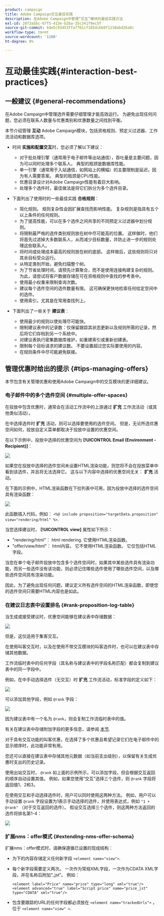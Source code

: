 ```yaml
---
product: campaign
title: Adobe Campaign交互最佳实践
description: 在Adobe Campaign中管理“交互”模块的最佳实践方法
exl-id: 28f3a5bc-67f5-413e-b2ba-35c341f9ec5f
source-git-commit: 6de5c93453ffa7761cf185dcbb9f1210abd26a0c
workflow-type: tm+mt
source-wordcount: '1160'
ht-degree: 0%

---
```


# 互动最佳实践{#interaction-best-practices}

## 一般建议 {#general-recommendations}

在Adobe Campaign中管理选件需要仔细管理才能高效运行。 为避免出现任何问题，您必须在联系人数量与优惠类别和优惠数量之间找到平衡。

本节介绍管理 **互动** Adobe Campaign模块，包括资格规则、预定义过滤器、工作流活动和数据库选项。

* 时间 **实施和配置交互**&#x200B;时，您必须了解以下建议：

   * 对于批处理引擎（通常用于电子邮件等出站通信），吞吐量是主要问题，因为可以同时处理多个联系人。 典型的瓶颈是数据库性能。
   * 单一引擎（通常用于入站通信，如网站上的横幅）的主要限制是延迟，因为有人需要答案。 典型的瓶颈是CPU性能。
   * 优惠目录设计对Adobe Campaign性能有着巨大影响。
   * 处理多个选件时，最佳做法是将它们拆分为多个选件目录。

* 下面列出了使用时的一些最佳实践 **合格规则**：

   * 简化规则。 规则复杂性会因扩展查找而影响性能。 复杂规则是指具有五个以上条件的任何规则。
   * 为了提高性能，可以在多个选件之间共享的不同预定义过滤器中划分规则。
   * 将限制最严格的选件类别规则放在树中尽可能高的位置。 这样做时，他们将首先过滤掉大多数联系人，从而减少目标数量，并防止进一步的规则处理这些联系人。
   * 将时间或处理成本最高的规则放在树的底部。 这样做后，这些规则将只对其余目标受众运行。
   * 从特定类别开始，避免扫描整个树。
   * 为了节省处理时间，请预先计算聚合，而不是使用连接构建复杂的规则。 为此，请尝试将客户数据存储在可在资格规则中查找的参考表中。
   * 使用最小权重来限制查询次数。
   * 建议每个选件空间的选件数量有限。 这可确保更快地检索任何给定空间中的选件。
   * 使用索引，尤其是在常用查找列上。

* 下面列出了一些关于 **建议表**：

   * 使用最少的规则以使处理尽可能快。
   * 限制建议表中的记录数：仅保留跟踪其状态更新以及规则所需的记录，然后将它们存档到另一个系统中。
   * 对建议表执行密集数据库维护，如重建索引或重新创建表。
   * 限制每个目标请求的建议数。 不要设置超过您实际要使用的内容。
   * 在规则条件中尽可能避免联接。

## 管理优惠时给出的提示 {#tips-managing-offers}

本节包含有关管理优惠和使用Adobe Campaign中的交互模块的更详细建议。

### 电子邮件中的多个选件空间 {#multiple-offer-spaces}

在投放中包含优惠时，通常会在活动工作流中的上游通过 **扩充** 工作流活动（或其他类似活动）。

在中选择选件时 **扩充** 活动，则可以选择要使用的选件空间。 但是，无论所选优惠空间如何，投放自定义菜单都取决于投放中设置的优惠空间。

在以下示例中，投放中选择的优惠空间为 **[!UICONTROL Email (Environment - Recipient)]**：

![](assets/Interaction-best-practices-offer-space-selected.png)

如果您在投放中选择的选件空间未设置HTML渲染功能，则您将不会在投放菜单中看到该选件，并且将无法选择它。 这与以下内容中选择的优惠空间无关： **扩充** 活动。

在下面的示例中，HTML渲染函数在下拉列表中可用，因为投放中选择的选件空间具有渲染函数：

![](assets/Interaction-best-practices-HTML-rendering.png)

此函数插入代码，例如： `<%@ include proposition="targetData.proposition" view="rendering/html" %>`.

当您选择建议时， **[!UICONTROL view]** 属性如下所示：
* &quot;rendering/html&quot;： html rendering. 它使用HTML渲染函数。
* &quot;offer/view/html&quot;： html内容。 它不使用HTML渲染函数。 它仅包括HTML字段。

当您在单个电子邮件投放中包含多个选件空间时，如果其中某些选件具有渲染功能，而另一些选件没有该功能，则必须记住哪些选件使用了哪些选件空间，以及哪些选件空间具有渲染功能。

因此，为了避免出现任何问题，建议定义所有选件空间的HTML渲染函数，即使您的选件空间只需要HTML内容也是如此。

### 在建议日志表中设置排名 {#rank-proposition-log-table}

当生成或接受建议时，优惠空间能够在建议表中存储数据：

![](assets/Interaction-best-practices-offer-space-storage.png)

但是，这仅适用于集客交互。

在使用叫客交互时，以及在使用不带交互模块的叫客选件时，也可以在建议表中存储其他数据。

工作流临时表中的任何字段（其名称与建议表中的字段名称匹配）都会复制到建议表中的同一字段中。

例如，在中手动选择选件（无交互）时 **扩充** 工作流活动，标准字段的定义如下：

![](assets/Interaction-best-practices-manual-offer-std-fields.png)

可以添加其他字段，例如 `@rank` 字段：

![](assets/Interaction-best-practices-manual-offer-add-fields.png)

因为建议表中有一个名为 `@rank`，则会复制工作流临时表中的值。

有关在建议表中存储附加字段的更多信息，请参阅 [本节](interaction-send-offers.md#storing-offer-rankings-and-weights).

对于具有交互功能的叫客优惠，在选择了多个优惠且希望记录它们在电子邮件中的显示顺序时，此功能非常有用。

您还可以直接在建议表中存储其他元数据（如当前支出级别），以保留有关生成优惠时支出的历史记录。

使用出站交互时， `@rank` 如上面的示例所示，可以添加字段，但会根据交互返回的顺序自动设置其值。 例如，如果您使用“交互”选择三个选件，则 `@rank` 字段将返回值1、2和3。

在使用交互和手动选择选件时，用户可以同时使用这两种方法。 例如，用户可以手动设置 `@rank` 字段设置为1表示手动选择的选件，并使用表达式，例如 `"1 + @rank"` （对于交互返回的选件）。 假设交互选择三个选件，则这两种方法返回的选件将排名第1-4：

![](assets/Interaction-best-practices-manual-offer-combined.png)

### 扩展nms：offer模式 {#extending-nms-offer-schema}

扩展nms：offer模式时，请确保遵循已设置的现成结构：
* 为下的内容存储定义任何新字段 `<element name="view">`.
* 每个新字段需要定义两次。 一次作为常规XML字段，一次作为CDATA XML字段，并在名称后附加“_jst”。 例如：

  ```
  <element label="Price" name="price" type="long" xml="true"/>
  <element advanced="true" label="Script price" name="price_jst" type="CDATA" xml="true"/>
  ```

* 包含要跟踪的URL的任何字段都必须放在 `<element name="trackedUrls">` ，位于 `<element name="view" >`.
